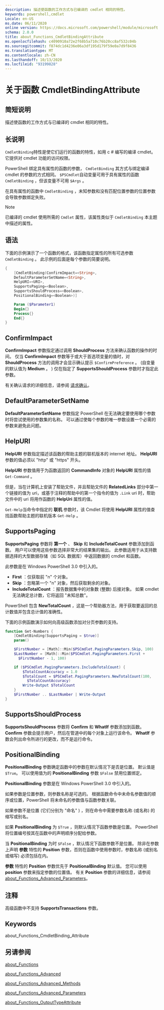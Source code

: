 ```yaml
---
description: 描述使函数的工作方式与已编译的 cmdlet 相同的特性。
keywords: powershell,cmdlet
Locale: en-US
ms.date: 06/11/2020
online version: https://docs.microsoft.com/powershell/module/microsoft.powershell.core/about/about_functions_cmdletbindingattribute?view=powershell-6&WT.mc_id=ps-gethelp
schema: 2.0.0
title: about_Functions_CmdletBindingAttribute
ms.openlocfilehash: c4090910a72e2f68b5a710c76b20cc8af532c04b
ms.sourcegitcommit: f874dc1d4236e06a3df195d179f59e0a7d9f8436
ms.translationtype: MT
ms.contentlocale: zh-CN
ms.lasthandoff: 10/13/2020
ms.locfileid: "93199828"
---
```

# <a name="about-functions-cmdletbindingattribute"></a>关于函数 CmdletBindingAttribute

## <a name="short-description"></a>简短说明
描述使函数的工作方式与已编译的 cmdlet 相同的特性。

## <a name="long-description"></a>长说明

`CmdletBinding`特性是使它们运行的函数的特性，如用 c # 编写的编译 cmdlet。 它提供对 cmdlet 功能的访问权限。

PowerShell 绑定具有属性的函数的参数， `CmdletBinding` 其方式与绑定编译 cmdlet 的参数的方式相同。 `$PSCmdlet`自动变量可用于具有属性的函数 `CmdletBinding` ，但该变量不可用 `$Args` 。

在具有属性的函数中 `CmdletBinding` ，未知参数和没有匹配位置参数的位置参数会导致参数绑定失败。

> [!NOTE]
> 已编译的 cmdlet 使用所需的 `Cmdlet` 属性，该属性类似于 `CmdletBinding` 本主题中描述的属性。

## <a name="syntax"></a>语法

下面的示例演示了一个函数的格式，该函数指定属性的所有可选参数 `CmdletBinding` 。 此示例的后面是每个参数的简要说明。

```powershell
{
    [CmdletBinding(ConfirmImpact=<String>,
    DefaultParameterSetName=<String>,
    HelpURI=<URI>,
    SupportsPaging=<Boolean>,
    SupportsShouldProcess=<Boolean>,
    PositionalBinding=<Boolean>)]

    Param ($Parameter1)
    Begin{}
    Process{}
    End{}
}
```

## <a name="confirmimpact"></a>ConfirmImpact

**ConfirmImpact** 参数指定通过调用 **ShouldProcess** 方法来确认函数的操作的时间。 仅当 **ConfirmImpact** 参数等于或大于首选项变量的值时，对 **ShouldProcess** 方法的调用才会显示确认提示 `$ConfirmPreference` 。  (自变量的默认值为 **Medium** 。 ) 仅在指定了 **SupportsShouldProcess** 参数时才指定此参数。

有关确认请求的详细信息，请参阅 [请求确认](/powershell/scripting/developer/cmdlet/requesting-confirmation)。

## <a name="defaultparametersetname"></a>DefaultParameterSetName

**DefaultParameterSetName** 参数指定 PowerShell 在无法确定要使用哪个参数时将尝试使用的参数集的名称。 可以通过使每个参数的唯一参数设置一个必需的参数来避免此问题。

## <a name="helpuri"></a>HelpURI

**HelpURI** 参数指定描述该函数的帮助主题的联机版本的 internet 地址。 **HelpURI** 参数的值必须以 "http" 或 "https" 开头。

**HelpURI** 参数值用于为函数返回的 **CommandInfo** 对象的 **HelpURI** 属性的值 `Get-Command` 。

但是，当在计算机上安装了帮助文件，并且帮助文件的 **RelatedLinks** 部分中第一个链接的值为 uri，或基于注释的帮助中的第一个指令的值为 `.Link` uri 时，帮助文件中的 uri 将用作函数的 **HelpUri** 属性的值。

`Get-Help`当命令中指定的 **联机** 参数时，该 Cmdlet 将使用 **HelpURI** 属性的值查找函数帮助主题的联机版本 `Get-Help` 。

## <a name="supportspaging"></a>SupportsPaging

**SupportsPaging** 参数将 **第一个** 、 **Skip** 和 **IncludeTotalCount** 参数添加到函数。 用户可以使用这些参数选择非常大的结果集的输出。 此参数适用于从支持数据选择的大型数据存储（如 SQL 数据库）中返回数据的 cmdlet 和函数。

此参数是在 Windows PowerShell 3.0 中引入的。

- **First** ：仅获取前 "n" 个对象。
- **Skip** ：忽略第一个 "n" 对象，然后获取剩余的对象。
- **IncludeTotalCount** ：报告数据集中的对象数 (整数) 后接对象。 如果 cmdlet 无法确定总计数，它将返回 "未知总数"。

PowerShell 包含 **NewTotalCount** ，这是一个帮助器方法，用于获取要返回的总计数值并包含总计值的准确性。

下面的示例函数演示如何向高级函数添加对分页参数的支持。

```powershell
function Get-Numbers {
    [CmdletBinding(SupportsPaging = $true)]
    param()

    $FirstNumber = [Math]::Min($PSCmdlet.PagingParameters.Skip, 100)
    $LastNumber = [Math]::Min($PSCmdlet.PagingParameters.First +
      $FirstNumber - 1, 100)

    if ($PSCmdlet.PagingParameters.IncludeTotalCount) {
        $TotalCountAccuracy = 1.0
        $TotalCount = $PSCmdlet.PagingParameters.NewTotalCount(100,
          $TotalCountAccuracy)
        Write-Output $TotalCount
    }
    $FirstNumber .. $LastNumber | Write-Output
}
```

## <a name="supportsshouldprocess"></a>SupportsShouldProcess

**SupportsShouldProcess** 参数将 **Confirm** 和 **WhatIf** 参数添加到函数。 **Confirm** 参数会提示用户，然后在管道中的每个对象上运行该命令。 **WhatIf** 参数会列出命令所进行的更改，而不是运行命令。

## <a name="positionalbinding"></a>PositionalBinding

**PositionalBinding** 参数确定函数中的参数在默认情况下是否是位置。 默认值是 `$True`。 可以使用值为的 **PositionalBinding** 参数 `$False` 禁用位置绑定。

**PositionalBinding** 参数是在 Windows PowerShell 3.0 中引入的。

如果参数是位置参数，则参数名称是可选的。
根据函数命令中未命名参数值的顺序或位置，PowerShell 将未命名的参数值与函数参数关联。

如果参数不是位置 (它们分别为 "命名" ) ，则在命令中需要参数名称 (或名称) 的缩写或别名。

如果 **PositionalBinding** 为 `$True` ，则默认情况下函数参数是位置。 PowerShell 将位置编号按其在函数中的声明顺序分配给参数。

当 **PositionalBinding** 为时 `$False` ，默认情况下函数参数不是位置。 除非在参数上声明 **参数** 特性的 **Position** 参数，否则在函数中使用参数时，参数名称 (或别名或缩写) 必须包括在内。

**参数** 特性的 **Position** 参数优先于 **PositionalBinding** 默认值。 您可以使用 **position** 参数来指定参数的位置值。 有关 **Position** 参数的详细信息，请参阅 [about_Functions_Advanced_Parameters](about_Functions_Advanced_Parameters.md)。

## <a name="notes"></a>注释

高级函数中不支持 **SupportsTransactions** 参数。

## <a name="keywords"></a>Keywords

about_Functions_CmdletBinding_Attribute

## <a name="see-also"></a>另请参阅

[about_Functions](about_Functions.md)

[about_Functions_Advanced](about_Functions_Advanced.md)

[about_Functions_Advanced_Methods](about_Functions_Advanced_Methods.md)

[about_Functions_Advanced_Parameters](about_Functions_Advanced_Parameters.md)

[about_Functions_OutputTypeAttribute](about_Functions_OutputTypeAttribute.md)
